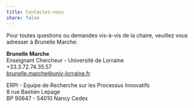 ```yaml
---
title: Contactez-nous
share: false
---
```


Pour toutes questions ou demandes vis-à-vis de la chaire, veuillez vous adresser à Brunelle Marche:

**Brunelle Marche**<br>
Enseignant Chercheur - Université de Lorraine <br>
+33.3.72.74.35.57 <br>
brunelle.marche@univ-lorraine.fr <br>

ERPI - Equipe de Recherche sur les Processus Innovatifs<br>
8 rue Bastien Lepage<br>
BP 90647 - 54010 Nancy Cedex